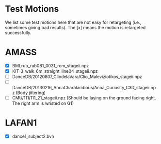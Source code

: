 # Test Motions

We list some test motions here that are not easy for retargeting (i.e., sometimes giving bad results).
The [x] means the motion is retargeted successfully.


# AMASS

- [x] BMLrub_rub081_0031_rom_stageii.npz
- [x] KIT_3_walk_6m_straight_line04_stageii.npz
- [ ] DanceDB/20120807_CliodelaVara/Clio_Maleviziotikos_stageii.npz
- [ ] DanceDB/20130216_AnnaCharalambous/Anna_Curiosity_C3D_stageii.npz (Body jittering)
- [ ] CMU/111/111_21_stageii.npz (Should be laying on the ground facing right. The right arm is wristed on G1)

# LAFAN1

- [x] dance1_subject2.bvh